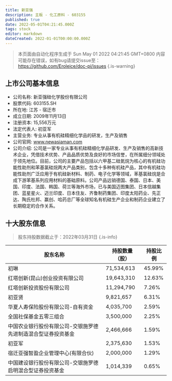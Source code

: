 ```yaml
---
title: 新亚强
description: 主板 - 化工原料 - 603155
published: true
date: 2022-05-01T04:21:45.000Z
tags: stock
editor: markdown
dateCreated: 2022-01-01T00:00:00.000Z
---
```


> 本页面由自动化程序生成于 Sun May 01 2022 04:21:45 GMT+0800
> 内容可能存在错误，如有bug请提交issue至：https://github.com/Eroleice/doc-pi/issues
{.is-warning}

## 上市公司基本信息
- 公司名称: 新亚强硅化学股份有限公司
- 股票代码: 603155.SH
- 所在地: 江苏 - 宿迁市
- 成立日期: 2009年11月13日
- 注册资本: 15,556万元
- 法定代表人: 初亚军
- 主营业务: 专业从事有机硅精细化学品的研发，生产及销售
- 公司官网: www.newasiaman.com
- 公司介绍: 公司是一家专业从事有机硅精细化学品研发、生产及销售的高新技术企业，凭借技术优势、产品品质优势及良好的市场信誉，在所属细分领域处于领先地位。目前，公司的主要产品包括以六甲基二硅氮烷为核心的有机硅功能性助剂和苯基氯硅烷两大产品类别，包含十多种有机硅产品，其中有机硅功能性助剂广泛应用于有机硅新材料、制药、电子化学等领域，苯基氯硅烷是合成下游苯基系列应用材料的基础原料。公司产品远销德国、泰国、日本、美国、印度、法国、韩国、荷兰等海外市场，已与美国迈图集团、日本信越集团、蓝星星火、迈兰印度、日本住友、齐鲁制药集团、印度太阳药业、先正达、陶氏杜邦、赢创、哈药总厂等全球知名有机硅生产企业和制药企业建立了长期稳定的合作关系。


## 十大股东信息
> 股东持股数据截止于：2022年03月31日
{.is-info}

| 股东名称 | 持股数量（股） | 持股比例 |
| --- | --- | --- |
| 初琳 | 71,534,613 | 45.99% |
| 红塔创新(昆山)创业投资有限公司 | 19,643,310 | 12.63% |
| 红塔创新投资股份有限公司 | 11,294,790 | 7.26% |
| 初亚贤 | 9,821,657 | 6.31% |
| 华夏人寿保险股份有限公司-自有资金 | 4,035,700 | 2.59% |
| 全国社保基金五零三组合 | 3,500,000 | 2.25% |
| 中国农业银行股份有限公司-交银施罗德先进制造混合型证券投资基金 | 2,466,666 | 1.59% |
| 初亚军 | 2,375,630 | 1.53% |
| 宿迁亚强智盈企业管理中心(有限合伙) | 2,000,000 | 1.29% |
| 中国建设银行股份有限公司-交银施罗德启明混合型证券投资基金 | 1,014,339 | 0.65% |




